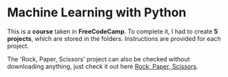 # Machine Learning with Python 
This is a **course** taken in **FreeCodeCamp**. To complete it, I had to create **5 projects**, which are stored in the folders. Instructions are provided for each project.

The 'Rock, Paper, Scissors' project can also be checked without downloading anything, just check it out here [Rock, Paper, Scissors](https://replit.com/@LautaroOchotore/Rockpaper-and-scissors?v=1).<br>
